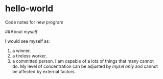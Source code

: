# hello-world
Code notes for new program

##About *myself*

I would see myself as:
1. a winner,
2. a tireless worker,
3. a committed person.
I am capable of a lots of things that many cannot do.
My level of concentration can be adjusted by 
*mysel only* and cannot be affected by external factors.
